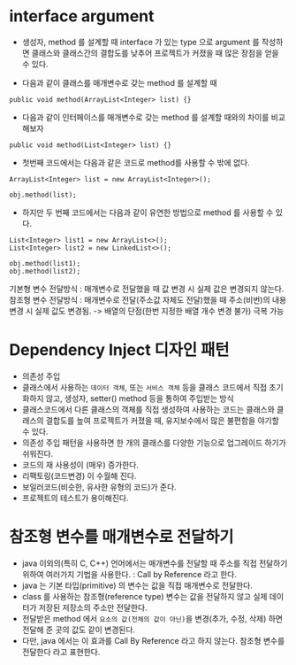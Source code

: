 # interface argument
* 생성자, method 를 설계할 때 interface 가 있는 type 으로 argument 를 작성하면
클래스와 클래스간의 결합도를 낮추어 프로젝트가 커졌을 때 많은 장점을 얻을 수 있다.

* 다음과 같이 클래스를 매개변수로 갖는 method 를 설계할 때
```
public void method(ArrayList<Integer> list) {}
```

* 다음과 같이 인터페이스를 매개변수로 갖는 method 를 설계할 때와의 차이를 비교해보자
```
public void method(List<Integer> list) {}
```

* 첫번째 코드에서는 다음과 같은 코드로 method를 사용할 수 밖에 없다.
```
ArrayList<Integer> list = new ArrayList<Integer>();

obj.method(list);
```

* 하지만 두 번째 코드에서는 다음과 같이 유연한 방법으로 method 를 사용할 수 있다.
```
List<Integer> list1 = new ArrayList<>();
List<Integer> list2 = new LinkedList<>();

obj.method(list1);
obj.method(list2);
```
기본형 변수 전달방식 : 매개변수로 전달했을 때 값 변경 시 실제 값은 변경되지 않는다.
참조형 변수 전달방식 : 매개변수로 전달(주소값 자체도 전달)했을 때 주소(비번)의 내용 변경 시 실제 값도 변경됨. -> 배열의 단점(한번 지정한 배열 개수 변경 불가) 극복 가능
# Dependency Inject 디자인 패턴
* 의존성 주입
* 클래스에서 사용하는 ```데이터 객체```, 또는 ```서비스 객체``` 등을 클래스 코드에서 직접 초기화하지 않고, 생성자, setter() method 등을 통하여 주입받는 방식
* 클래스코드에서 다른 클래스의 객체를 직접 생성하여 사용하는 코드는 클래스와 클래스의 결합도를 높여 프로젝트가 커졌을 때, 유지보수에서 많은 불편함을 야기할 수 있다.
* 의존성 주입 패턴을 사용하면 한 개의 클래스를 다양한 기능으로 업그레이드 하기가 쉬워진다.
* 코드의 재 사용성이 (매우) 증가한다.
* 리팩토링(코드변경) 이 수월해 진다.
* 보일러코드(비슷한, 유사한 유형의 코드)가 준다.
* 프로젝트의 테스트가 용이해진다.

# 참조형 변수를 매개변수로 전달하기
* java 이외의(특히 C, C++) 언어에서는 매개변수를 전달할 때 주소를 직접 전달하기 위하여 여러가지 기법을 사용한다. : Call by Reference 라고 한다.
* java 는 기본 타입(primitive) 의 변수는 값을 직접 매개변수로 전달한다.
* class 를 사용하는 참조형(reference type) 변수는 값을 전달하지 않고 실제 데이터가 저장된 저장소의 주소만 전달한다.
* 전달받은 method 에서 ```요소의 값(전체의 값이 아닌)```을 변경(추가, 수정, 삭제) 하면 전달해 준 곳의 값도 같이 변경된다.
* 다만, java 에서는 이 효과를 Call By Reference 라고 하지 않는다. 참조형 변수를 전달한다 라고 표현한다.
 

